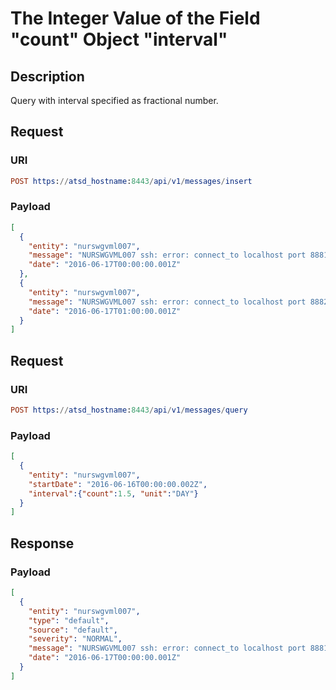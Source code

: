 # The Integer Value of the Field "count" Object "interval"

## Description

Query with interval specified as fractional number.

## Request

### URI

```elm
POST https://atsd_hostname:8443/api/v1/messages/insert
```

### Payload

```json
[
  {
    "entity": "nurswgvml007",
    "message": "NURSWGVML007 ssh: error: connect_to localhost port 8881: failed.",
    "date": "2016-06-17T00:00:00.001Z"
  },
  {
    "entity": "nurswgvml007",
    "message": "NURSWGVML007 ssh: error: connect_to localhost port 8882: failed.",
    "date": "2016-06-17T01:00:00.001Z"
  }
]
```

## Request

### URI

```elm
POST https://atsd_hostname:8443/api/v1/messages/query
```

### Payload

```json
[
  {
    "entity": "nurswgvml007",
    "startDate": "2016-06-16T00:00:00.002Z",
    "interval":{"count":1.5, "unit":"DAY"}
  }
]
```

## Response

### Payload

```json
[
  {
    "entity": "nurswgvml007",
    "type": "default",
    "source": "default",
    "severity": "NORMAL",
    "message": "NURSWGVML007 ssh: error: connect_to localhost port 8881: failed.",
    "date": "2016-06-17T00:00:00.001Z"
  }
]
```
